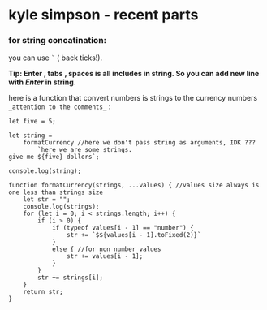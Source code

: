 # kyle simpson - recent parts #

### for string concatination: ###

you can use ``` ` ``` ( back ticks!).

**Tip: Enter , tabs , spaces is all includes in string. So you can add new line with _Enter_ in string.**

here is a function that convert numbers is strings to the currency numbers `_attention to the comments_` :

```
let five = 5;

let string =
    formatCurrency //here we don't pass string as arguments, IDK ???
        `here we are some strings.
give me ${five} dollors`;

console.log(string);

function formatCurrency(strings, ...values) { //values size always is one less than strings size
    let str = "";
    console.log(strings);
    for (let i = 0; i < strings.length; i++) {
        if (i > 0) {
            if (typeof values[i - 1] == "number") {
                str += `$${values[i - 1].toFixed(2)}`
            }
            else { //for non number values
                str += values[i - 1];
            }
        }
        str += strings[i];
    }
    return str;
}
```
